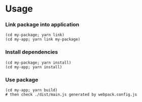 # Usage

### Link package into application

```
(cd my-package; yarn link)
(cd my-app; yarn link my-package)
```

### Install dependencies

```
(cd my-package; yarn install)
(cd my-app; yarn install)
```

### Use package

```
(cd my-app; yarn build)
# then check ./dist/main.js generated by webpack.config.js
```
